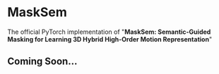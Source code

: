 # MaskSem
The official PyTorch implementation of "**MaskSem: Semantic-Guided Masking for Learning 3D Hybrid High-Order Motion Representation**"
## Coming Soon...
